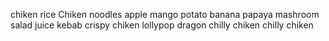 chiken rice
Chiken noodles
apple
mango
potato
banana
papaya
mashroom
salad
juice
kebab
crispy
chiken lollypop
dragon chilly chiken
chilly chiken